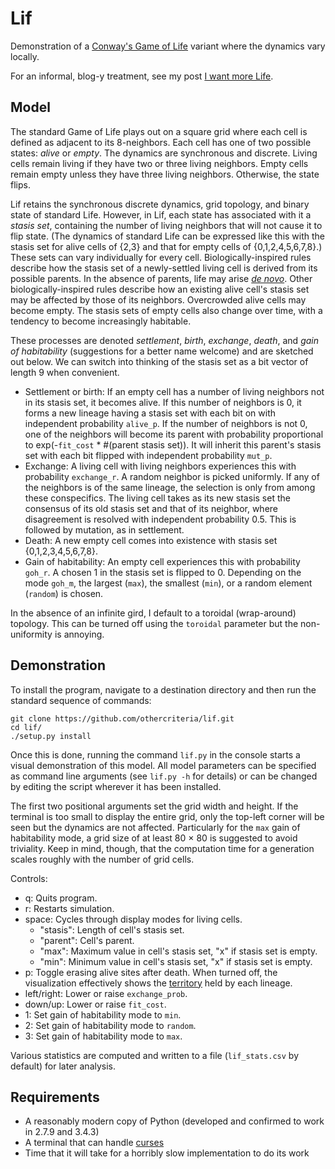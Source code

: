# Lif

Demonstration of a
[Conway's Game of Life](http://en.wikipedia.org/wiki/Conway%27s_Game_of_Life)
variant where the dynamics vary locally.

For an informal, blog-y treatment, see my post [I want more Life](http://mesokurtosis.com/posts/2015-02-19-lif.html).

## Model

The standard Game of Life plays out on a square grid where each cell
is defined as adjacent to its 8-neighbors. Each cell has one of two
possible states: *alive* or *empty*. The dynamics are synchronous and
discrete. Living cells remain living if they have two or three living
neighbors. Empty cells remain empty unless they have three living
neighbors. Otherwise, the state flips.

Lif retains the synchronous discrete dynamics, grid topology, and
binary state of standard Life. However, in Lif, each state has
associated with it a *stasis set*, containing the number of living
neighbors that will not cause it to flip state. (The dynamics of
standard Life can be expressed like this with the stasis set for alive
cells of {2,3} and that for empty cells of {0,1,2,4,5,6,7,8}.) These
sets can vary individually for every cell. Biologically-inspired rules
describe how the stasis set of a newly-settled living cell is derived
from its possible parents. In the absence of parents, life may arise
[*de novo*](http://en.wikipedia.org/wiki/Spontaneous_generation). Other
biologically-inspired rules describe how an existing alive cell's
stasis set may be affected by those of its neighbors. Overcrowded
alive cells may become empty. The stasis sets of empty cells also
change over time, with a tendency to become increasingly habitable.

These processes are denoted *settlement*, *birth*, *exchange*,
*death*, and *gain of habitability* (suggestions for a better name
welcome) and are sketched out below. We can switch into thinking of the
stasis set as a bit vector of length 9 when convenient.
* Settlement or birth: If an empty cell has a number of living
  neighbors not in its stasis set, it becomes alive. If this number of
  neighbors is 0, it forms a new lineage having a stasis set with each
  bit on with independent probability `alive_p`. If the number
  of neighbors is not 0, one of the neighbors will become its parent
  with probability proportional to exp(-`fit_cost` * #(parent stasis
  set)). It will inherit this parent's stasis set with each bit
  flipped with independent probability `mut_p`.
* Exchange: A living cell with living neighbors experiences this with
  probability `exchange_r`. A random neighbor is picked
  uniformly. If any of the neighbors is of the same lineage, the
  selection is only from among these conspecifics. The living cell
  takes as its new stasis set the consensus of its old stasis set and
  that of its neighbor, where disagreement is resolved with
  independent probability 0.5. This is followed by mutation, as in
  settlement.
* Death: A new empty cell comes into existence with stasis set
  {0,1,2,3,4,5,6,7,8}.
* Gain of habitability: An empty cell experiences this with
  probability `goh_r`. A chosen 1 in the stasis set is
  flipped to 0. Depending on the mode `goh_m`, the largest (`max`),
  the smallest (`min`), or a random element (`random`) is chosen.

In the absence of an infinite gird, I default to a toroidal
(wrap-around) topology. This can be turned off using the `toroidal`
parameter but the non-uniformity is annoying.

## Demonstration

To install the program, navigate to a destination directory and
then run the standard sequence of commands:

```
git clone https://github.com/othercriteria/lif.git
cd lif/
./setup.py install
```

Once this is done, running the command `lif.py` in the console starts
a visual demonstration of this model. All model parameters can be
specified as command line arguments (see `lif.py -h` for details) or
can be changed by editing the script wherever it has been installed.

The first two positional arguments set the grid width and height. If
the terminal is too small to display the entire grid, only the
top-left corner will be seen but the dynamics are not
affected. Particularly for the `max` gain of habitability mode, a grid
size of at least 80 &times; 80 is suggested to avoid triviality. Keep
in mind, though, that the computation time for a generation scales
roughly with the number of grid cells.

Controls:
* q: Quits program.
* r: Restarts simulation.
* space: Cycles through display modes for living cells.
  * "stasis": Length of cell's stasis set.
  * "parent": Cell's parent.
  * "max": Maximum value in cell's stasis set, "x" if stasis set is
    empty.
  * "min": Minimum value in cell's stasis set, "x" if stasis set is
    empty.
* p: Toggle erasing alive sites after death. When turned off, the
  visualization effectively shows the
  [territory](http://mesokurtosis.com/posts/2015-03-15-lif-lessons.html)
  held by each lineage.
* left/right: Lower or raise `exchange_prob`.
* down/up: Lower or raise `fit_cost`.
* 1: Set gain of habitability mode to `min`.
* 2: Set gain of habitability mode to `random`.
* 3: Set gain of habitability mode to `max`.

Various statistics are computed and written to a file (`lif_stats.csv`
by default) for later analysis.

## Requirements

* A reasonably modern copy of Python (developed and confirmed to work
  in 2.7.9 and 3.4.3)
* A terminal that can handle
  [curses](http://en.wikipedia.org/wiki/Curses_%28programming_library%29)
* Time that it will take for a horribly slow implementation to
  do its work
